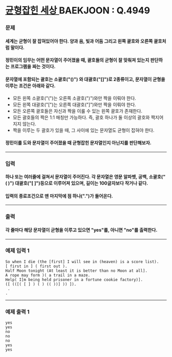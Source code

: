 # [ 균형잡힌 세상 ](https://www.acmicpc.net/problem/4949)  BAEKJOON : Q.4949

### 문제
#### 세계는 균형이 잘 잡혀있어야 한다. 양과 음, 빛과 어둠 그리고 왼쪽 괄호와 오른쪽 괄호처럼 말이다.

#### 정민이의 임무는 어떤 문자열이 주어졌을 때, 괄호들의 균형이 잘 맞춰져 있는지 판단하는 프로그램을 짜는 것이다.

#### 문자열에 포함되는 괄호는 소괄호("()") 와 대괄호("[]")로 2종류이고, 문자열이 균형을 이루는 조건은 아래와 같다.
+ 모든 왼쪽 소괄호("(")는 오른쪽 소괄호(")")와만 짝을 이뤄야 한다.
+ 모든 왼쪽 대괄호("[")는 오른쪽 대괄호("]")와만 짝을 이뤄야 한다.
+ 모든 오른쪽 괄호들은 자신과 짝을 이룰 수 있는 왼쪽 괄호가 존재한다.
+ 모든 괄호들의 짝은 1:1 매칭만 가능하다. 즉, 괄호 하나가 둘 이상의 괄호와 짝지어지지 않는다.
+ 짝을 이루는 두 괄호가 있을 때, 그 사이에 있는 문자열도 균형이 잡혀야 한다.

#### 정민이를 도와 문자열이 주어졌을 때 균형잡힌 문자열인지 아닌지를 판단해보자.
----------
### 입력
#### 하나 또는 여러줄에 걸쳐서 문자열이 주어진다. 각 문자열은 영문 알파벳, 공백, 소괄호("( )") 대괄호("[ ]")등으로 이루어져 있으며, 길이는 100글자보다 작거나 같다.

#### 입력의 종료조건으로 맨 마지막에 점 하나(".")가 들어온다.
----------
### 출력
#### 각 줄마다 해당 문자열이 균형을 이루고 있으면 "yes"를, 아니면 "no"를 출력한다.
----------
### 예제 입력 1

    So when I die (the [first] I will see in (heaven) is a score list).
    [ first in ] ( first out ).
    Half Moon tonight (At least it is better than no Moon at all].
    A rope may form )( a trail in a maze.
    Help( I[m being held prisoner in a fortune cookie factory)].
    ([ (([( [ ] ) ( ) (( ))] )) ]).
     .
    .

----------
### 예제 출력 1

    yes
    yes
    no
    no
    no
    yes
    yes
